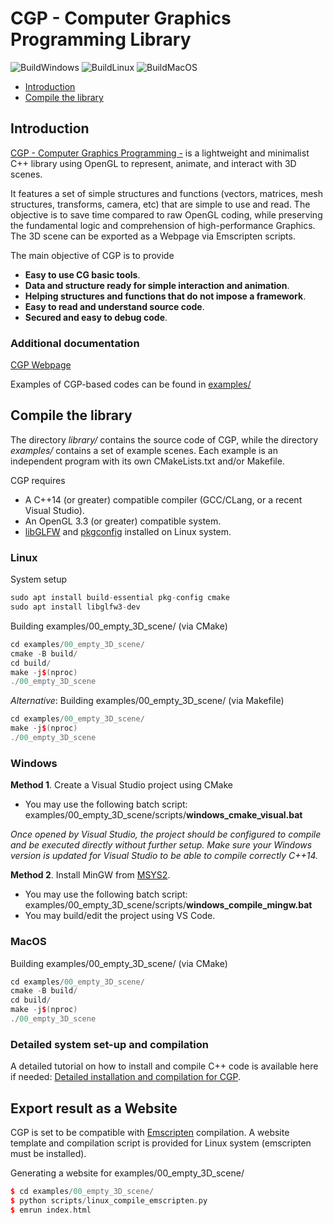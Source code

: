 # CGP - Computer Graphics Programming Library

![BuildWindows](https://github.com/drohmer/CGP/actions/workflows/Windows.yml/badge.svg)
![BuildLinux](https://github.com/drohmer/CGP/actions/workflows/Linux.yml/badge.svg)
![BuildMacOS](https://github.com/drohmer/CGP/actions/workflows/MacOS.yml/badge.svg)

- [Introduction](#Introduction)
- [Compile the library](#Compilation)


<a name="Introduction"></a>

## Introduction

[CGP - Computer Graphics Programming -](https://imagecomputing.net/cgp/index.html) is a lightweight and minimalist C++ library using OpenGL to represent, animate, and interact with 3D scenes. 

It features a set of simple structures and functions (vectors, matrices, mesh structures, transforms, camera, etc) that are simple to use and read. The objective is to save time compared to raw OpenGL coding, while preserving the fundamental logic and comprehension of high-performance Graphics. The 3D scene can be exported as a Webpage via Emscripten scripts.

The main objective of CGP is to provide
* **Easy to use CG basic tools**. 
* **Data and structure ready for simple interaction and animation**. 
* **Helping structures and functions that do not impose a framework**.
* **Easy to read and understand source code**. 
* **Secured and easy to debug code**. 

### Additional documentation

[CGP Webpage](https://imagecomputing.net/cgp/index.html)

Examples of CGP-based codes can be found in [examples/](examples/)

<a name="Compilation"></a>

## Compile the library

The directory _library/_ contains the source code of CGP, while the directory _examples/_ contains a set of example scenes.
Each example is an independent program with its own CMakeLists.txt and/or Makefile. 

CGP requires
* A C++14 (or greater) compatible compiler (GCC/CLang, or a recent Visual Studio).
* An OpenGL 3.3 (or greater) compatible system.
* [libGLFW](https://www.glfw.org/) and [pkgconfig](https://www.freedesktop.org/wiki/Software/pkg-config/) installed on Linux system.


### Linux

System setup

```c++
sudo apt install build-essential pkg-config cmake
sudo apt install libglfw3-dev
```

Building examples/00_empty_3D_scene/ (via CMake)
```c++
cd examples/00_empty_3D_scene/
cmake -B build/
cd build/
make -j$(nproc)
./00_empty_3D_scene
```

_Alternative_: Building examples/00_empty_3D_scene/ (via Makefile)
```c++
cd examples/00_empty_3D_scene/
make -j$(nproc)
./00_empty_3D_scene
```


### Windows

**Method 1**. Create a Visual Studio project using CMake
* You may use the following batch script: examples/00_empty_3D_scene/scripts/__windows_cmake_visual.bat__

_Once opened by Visual Studio, the project should be configured to compile and be executed directly without further setup. Make sure your Windows version is updated for Visual Studio to be able to compile correctly C++14._

**Method 2**. Install MinGW from [MSYS2](https://www.msys2.org/). 
* You may use the following batch script: examples/00_empty_3D_scene/scripts/__windows_compile_mingw.bat__
* You may build/edit the project using VS Code.



### MacOS

Building examples/00_empty_3D_scene/ (via CMake)
```c++
cd examples/00_empty_3D_scene/
cmake -B build/
cd build/
make -j$(nproc)
./00_empty_3D_scene
```




### Detailed system set-up and compilation

A detailed tutorial on how to install and compile C++ code is available here if needed: [Detailed installation and compilation for CGP](https://imagecomputing.net/cgp/compilation).



## Export result as a Website

CGP is set to be compatible with [Emscripten](https://emscripten.org/) compilation. A website template and compilation script is provided for Linux system (emscripten must be installed).

Generating a website for examples/00_empty_3D_scene/
```c++
$ cd examples/00_empty_3D_scene/
$ python scripts/linux_compile_emscripten.py
$ emrun index.html
```